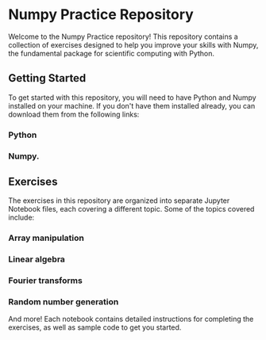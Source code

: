 # Numpy Practice Repository 
Welcome to the Numpy Practice repository! This repository contains a collection of exercises designed to help you improve your skills with Numpy, the fundamental package for scientific computing with Python.

## Getting Started
To get started with this repository, you will need to have Python and Numpy installed on your machine. If you don't have them installed already, you can download them from the following links:

### Python
### Numpy.

## Exercises
The exercises in this repository are organized into separate Jupyter Notebook files, each covering a different topic. Some of the topics covered include:

### Array manipulation
### Linear algebra
### Fourier transforms
### Random number generation
And more!
Each notebook contains detailed instructions for completing the exercises, as well as sample code to get you started.
